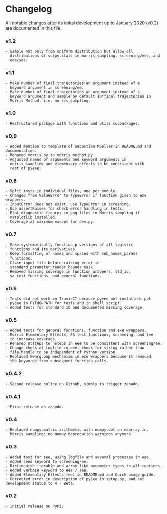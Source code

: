 # Changelog

All notable changes after its initial development up to January 2020 (v0.2) are documented in this file.

### v1.2
    - Sample not only from uniform distribution but allow all
      distributions of scipy.stats in morris_sampling, screening/eee, and
      eee/see.

### v1.1
    - Make number of final trajectories an argument instead of a
      keyword argument in screening/ee.
    - Make number of final trajectories an argument instead of a
      keyword argument and sample by default 10*final trajectories in
      Morris Method, i.e. morris_sampling.

### v1.0
    - Restructured package with functions and utils subpackages.

### v0.9
    - Added mention to template of Sebastian Mueller in README.md and documentation.
    - Renamed morris.py to morris_method.py.
    - Adjusted names of arguments and keyword arguments in
      morris_sampling and elementary_effects to be consistent with
      rest of pyeee.

### v0.8
    - Split tests in individual files, one per module.
    - Changed from ValueError to TypeError if function given to exe wrappers.
    - InputError does not exist, use TypeError in screening.
    - Use assertRaises for check error handling in tests.
    - Plot diagnostic figures in png files in Morris sampling if
      matplotlib installed.
    - Coverage at maximum except for eee.py.

### v0.7
    - Make systematically function_p versions of all logistic
      functions and its derivatives.
    - Keep formatting of names and spaces with sub_names_params
      functions.
    - Close input file before raising error in
      standard_parameter_reader_bounds_mask.
    - Removed missing coverage in function_wrappers, std_io,
      sa_test_functions, and general_functions.

### v0.6
    - Tests did not work on TravisCI because pyeee not installed: put
      pyeee in PYTHONPATH for tests and in shell script.
    - Added tests for standard IO and documented missing coverage.

### v0.5
    - Added tests for general functions, function and exe wrappers,
      Morris Elementary Effects, SA test functions, screening, and tee
      to increase coverage.
    - Renamed ntsteps to nsteps in eee to be consistent with screening/ee.
    - Change check of logfile in eee: check for string rather than
      file handle to be independent of Python version.
    - Replaced kwarg.pop mechanism in exe wrappers because it removed
      the keywords from subsequent function calls.

### v0.4.2
    - Second release online on Github, simply to trigger zenodo.

### v0.4.1
    - First release on zenodo.

### v0.4
    - Replaced numpy.matrix arithmetic with numpy.dot on ndarray in.
      Morris sampling: no numpy deprecation warnings anymore.

### v0.3
    - Added test for see, using logfile and several processes in eee.
    - Added seed keyword to screening/ee.
    - Distinguish iterable and array_like parameter types in all routines.
    - Added verbose keyword to eee / see.
    - Added Elementary Effects (ee) in README.md and Quick usage guide.
    - Corrected error in description of pyeee in setup.py, and set development status to 4 - Beta.

### v0.2
    - Initial release on PyPI.

